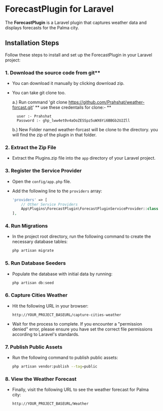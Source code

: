 # ForecastPlugin for Laravel

The **ForecastPlugin** is a Laravel plugin that captures weather data and displays forecasts for the Palma city.

## Installation Steps

Follow these steps to install and set up the ForecastPlugin in your Laravel project:

### 1. Download the source code from git**

- You can download it manually by clicking download zip.
- You can take git clone too.

   a.) Run command 'git clone https://github.com/Prahshat/weather-forcast.git'
      ** use these credentails for clone:- **

        user :- Prahshat
        Password :- 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

   b.) New Folder named weather-forcast will be clone to the directory. you will find the zip of the plugin in that folder.


### 2. Extract the Zip File
- Extract the Plugins.zip file into the `app` directory of your Laravel project.

### 3. Register the Service Provider
- Open the `config/app.php` file.
- Add the following line to the `providers` array:

    ```php
    'providers' => [
        // Other Service Providers
        App\Plugins\ForecastPlugin\ForecastPluginServiceProvider::class,
    ],
    ```

### 4. Run Migrations
- In the project root directory, run the following command to create the necessary database tables:

    ```bash
    php artisan migrate
    ```

### 5. Run Database Seeders
- Populate the database with initial data by running:

    ```bash
    php artisan db:seed
    ```

### 6. Capture Cities Weather
- Hit the following URL in your browser:

    ```
    http://YOUR_PROJECT_BASEURL/capture-cities-weather
    ```

- Wait for the process to complete. If you encounter a "permission denied" error, please ensure you have set the correct file permissions according to Laravel's standards.

### 7. Publish Public Assets
- Run the following command to publish public assets:

    ```bash
    php artisan vendor:publish --tag=public
    ```

### 8. View the Weather Forecast
- Finally, visit the following URL to see the weather forecast for Palma city:

    ```
    http://YOUR_PROJECT_BASEURL/Weather
    ```

